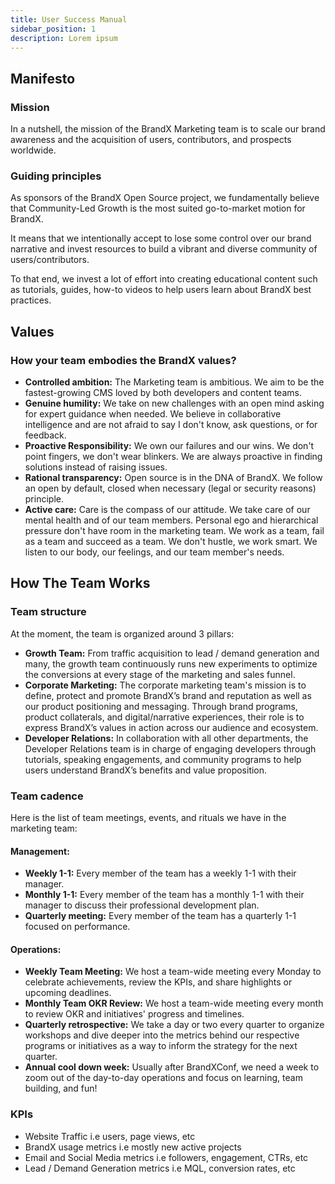```yaml
---
title: User Success Manual
sidebar_position: 1
description: Lorem ipsum
---
```


## Manifesto

### Mission

In a nutshell, the mission of the BrandX Marketing team is to scale our brand awareness and the acquisition of users, contributors, and prospects worldwide.

### Guiding principles

As sponsors of the BrandX Open Source project, we fundamentally believe that Community-Led Growth is the most suited go-to-market motion for BrandX.

It means that we intentionally accept to lose some control over our brand narrative and invest resources to build a vibrant and diverse community of users/contributors.

To that end, we invest a lot of effort into creating educational content such as tutorials, guides, how-to videos to help users learn about BrandX best practices.

## Values

### How your team embodies the BrandX values?

- **Controlled ambition:** The Marketing team is ambitious. We aim to be the fastest-growing CMS loved by both developers and content teams.
- **Genuine humility:** We take on new challenges with an open mind asking for expert guidance when needed. We believe in collaborative intelligence and are not afraid to say I don't know, ask questions, or for feedback.
- **Proactive Responsibility:** We own our failures and our wins. We don't point fingers, we don't wear blinkers. We are always proactive in finding solutions instead of raising issues.
- **Rational transparency:** Open source is in the DNA of BrandX. We follow an open by default, closed when necessary (legal or security reasons) principle.
- **Active care:** Care is the compass of our attitude. We take care of our mental health and of our team members. Personal ego and hierarchical pressure don't have room in the marketing team. We work as a team, fail as a team and succeed as a team. We don't hustle, we work smart. We listen to our body, our feelings, and our team member's needs.

## How The Team Works

### Team structure

At the moment, the team is organized around 3 pillars:

- **Growth Team:** From traffic acquisition to lead / demand generation and many, the growth team continuously runs new experiments to optimize the conversions at every stage of the marketing and sales funnel.
- **Corporate Marketing:** The corporate marketing team's mission is to define, protect and promote BrandX’s brand and reputation as well as our product positioning and messaging. Through brand programs, product collaterals, and digital/narrative experiences, their role is to express BrandX’s values in action across our audience and ecosystem.
- **Developer Relations:** In collaboration with all other departments, the Developer Relations team is in charge of engaging developers through tutorials, speaking engagements, and community programs to help users understand BrandX’s benefits and value proposition.

### Team cadence

Here is the list of team meetings, events, and rituals we have in the marketing team:

#### Management:

- **Weekly 1-1:** Every member of the team has a weekly 1-1 with their manager.
- **Monthly 1-1:** Every member of the team has a monthly 1-1 with their manager to discuss their professional development plan.
- **Quarterly meeting:** Every member of the team has a quarterly 1-1 focused on performance.

#### Operations:

- **Weekly Team Meeting:** We host a team-wide meeting every Monday to celebrate achievements, review the KPIs, and share highlights or upcoming deadlines.
- **Monthly Team OKR Review:** We host a team-wide meeting every month to review OKR and initiatives' progress and timelines.
- **Quarterly retrospective:** We take a day or two every quarter to organize workshops and dive deeper into the metrics behind our respective programs or initiatives as a way to inform the strategy for the next quarter.
- **Annual cool down week:** Usually after BrandXConf, we need a week to zoom out of the day-to-day operations and focus on learning, team building, and fun!

### KPIs

- Website Traffic i.e users, page views, etc
- BrandX usage metrics i.e mostly new active projects
- Email and Social Media metrics i.e followers, engagement, CTRs, etc
- Lead / Demand Generation metrics i.e MQL, conversion rates, etc
